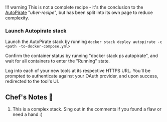!!! warning
    This is not a complete recipe - it's the conclusion to the [AutoPirate](/recipes/autopirate/) "_uber-recipe_", but has been split into its own page to reduce complexity.

### Launch Autopirate stack

Launch the AutoPirate stack by running ```docker stack deploy autopirate -c <path -to-docker-compose.yml>```

Confirm the container status by running "docker stack ps autopirate", and wait for all containers to enter the "Running" state.

Log into each of your new tools at its respective HTTPS URL. You'll be prompted to authenticate against your OAuth provider, and upon success, redirected to the tool's UI.

## Chef's Notes 📓

1. This is a complex stack. Sing out in the comments if you found a flaw or need a hand :)